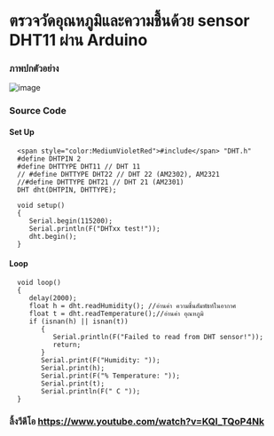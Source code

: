 ﻿# ตรวจวัดอุณหภูมิและความชื้นด้วย sensor DHT11 ผ่าน Arduino

### ภาพปกตัวอย่าง
![image](https://i.ibb.co/d7wGdnZ/free-Delivr-3.png)

### Source Code
#### Set Up
      <span style="color:MediumVioletRed">#include</span> "DHT.h"
      #define DHTPIN 2
      #define DHTTYPE DHT11 // DHT 11
      // #define DHTTYPE DHT22 // DHT 22 (AM2302), AM2321
      //#define DHTTYPE DHT21 // DHT 21 (AM2301)
      DHT dht(DHTPIN, DHTTYPE);
      
      void setup()
      {
         Serial.begin(115200);
         Serial.println(F("DHTxx test!"));
         dht.begin();
      }
#### Loop
      void loop()
      {
         delay(2000);
         float h = dht.readHumidity(); //อ่านค่า ความชื่นสัมพัธท์ในอากาศ
         float t = dht.readTemperature();//อ่านค่า อุณหภูมิ
         if (isnan(h) || isnan(t))
            {
               Serial.println(F("Failed to read from DHT sensor!"));
               return;
            }
            Serial.print(F("Humidity: "));
            Serial.print(h);
            Serial.print(F("% Temperature: "));
            Serial.print(t);
            Serial.println(F(" C "));
      }

### ลิ้งวีดีโอ https://www.youtube.com/watch?v=KQl_TQoP4Nk
